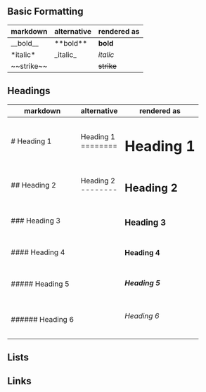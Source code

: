 Basic Formatting
----------------

 markdown         | alternative           | rendered as        |
------------------|-----------------------|--------------------|
| \_\_bold\_\_    | \*\*bold\*\*          | **bold**           |
| \*italic\*      | \_italic\_            | *italic*           |
| \~\~strike\~\~  |                       | ~~strike~~         |

Headings
--------

 markdown         | alternative           | rendered as        |
------------------|-----------------------|--------------------|
 # Heading 1      | Heading 1<br>======== | <h1>Heading 1</h1> |
 ## Heading 2     | Heading 2<br>-------- | <h2>Heading 2</h2> |
 ### Heading 3    |                       | <h3>Heading 3</h3> |
 #### Heading 4   |                       | <h4>Heading 4</h4> |
 ##### Heading 5  |                       | <h5>Heading 5</h5> |
 ###### Heading 6 |                       | <h6>Heading 6</h6> |

Lists
-----

Links
-----
